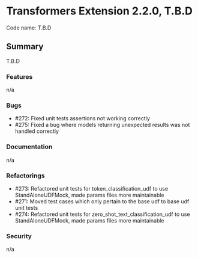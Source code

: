 # Transformers Extension 2.2.0, T.B.D

Code name: T.B.D

## Summary

T.B.D

### Features

n/a

### Bugs

- #272: Fixed unit tests assertions not working correctly
- #275: Fixed a bug where models returning unexpected results was not handled correctly

### Documentation

n/a

### Refactorings

- #273: Refactored unit tests for token_classification_udf to use StandAloneUDFMock, made params files more maintainable
- #271: Moved test cases which only pertain to the base udf to base udf unit tests
- #274: Refactored unit tests for zero_shot_text_classification_udf to use StandAloneUDFMock, made params files more maintainable

### Security

n/a